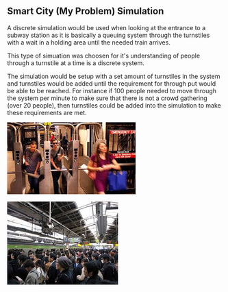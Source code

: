 ## Smart City (My Problem) Simulation

A discrete simulation would be used when looking at the entrance to a subway station as it is basically a queuing system through the turnstiles with a wait in a holding area until the needed train arrives.

This type of simuation was choosen for it's understanding of people through a turnstile at a time is a discrete system.

The simulation would be setup with a set amount of turnstiles in the system and turnstiles would be added until the requirement for through put would be able to be reached. For instance if 100 people needed to move through the system per minute to make sure that there is not a crowd gathering (over 20 people), then turnstiles could be added into the simulation to make these requirements are met.

![Image of Subway City System](https://github.com/IDS6145-Fall2019/assignment1-agadd881/blob/master/images/subway_turnstiles.png)

![Image of Subway City System](https://github.com/IDS6145-Fall2019/assignment1-agadd881/blob/master/images/busy_subway.png)
